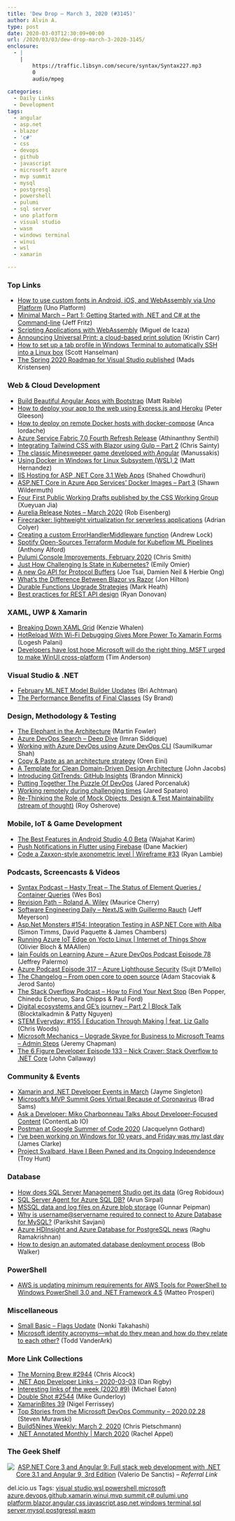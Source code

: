 ```yaml
---
title: 'Dew Drop – March 3, 2020 (#3145)'
author: Alvin A.
type: post
date: 2020-03-03T12:30:09+00:00
url: /2020/03/03/dew-drop-march-3-2020-3145/
enclosure:
  - |
    |
        https://traffic.libsyn.com/secure/syntax/Syntax227.mp3
        0
        audio/mpeg
        
categories:
  - Daily Links
  - Development
tags:
  - angular
  - asp.net
  - blazor
  - 'c#'
  - css
  - devops
  - github
  - javascript
  - microsoft azure
  - mvp summit
  - mysql
  - postgresql
  - powershell
  - pulumi
  - sql server
  - uno platform
  - visual studio
  - wasm
  - windows terminal
  - winui
  - wsl
  - xamarin

---
```

### <a name="top"></a>Top Links

  * <a href="https://platform.uno/blog/how-to-use-custom-fonts-in-android-ios-and-webassembly-via-uno-platform/" target="_blank" rel="noopener noreferrer">How to use custom fonts in Android, iOS, and WebAssembly via Uno Platform</a> (Uno Platform)
  * <a href="https://jeffreyfritz.com/2020/03/minimal-march-part-1-getting-started-with-net-and-c-at-the-command-line/" target="_blank" rel="noopener noreferrer">Minimal March – Part 1: Getting Started with .NET and C# at the Command-line</a> (Jeff Fritz)
  * <a href="https://tirania.org/blog/archive/2020/Mar-02.html" target="_blank" rel="noopener noreferrer">Scripting Applications with WebAssembly</a> (Miguel de Icaza)
  * <a href="https://techcommunity.microsoft.com/t5/windows-it-pro-blog/announcing-universal-print-a-cloud-based-print-solution/ba-p/1204775" target="_blank" rel="noopener noreferrer">Announcing Universal Print: a cloud-based print solution</a> (Kristin Carr)
  * <a href="http://feeds.hanselman.com/~/619363440/0/scotthanselman~How-to-set-up-a-tab-profile-in-Windows-Terminal-to-automatically-SSH-into-a-Linux-box.aspx" target="_blank" rel="noopener noreferrer">How to set up a tab profile in Windows Terminal to automatically SSH into a Linux box</a> (Scott Hanselman)
  * <a href="https://devblogs.microsoft.com/visualstudio/the-spring-2020-roadmap-for-visual-studio-published/" target="_blank" rel="noopener noreferrer">The Spring 2020 Roadmap for Visual Studio published</a> (Mads Kristensen)



### <a name="web"></a>Web & Cloud Development

  * <a href="https://developer.okta.com/blog/2020/03/02/angular-bootstrap" target="_blank" rel="noopener noreferrer">Build Beautiful Angular Apps with Bootstrap</a> (Matt Raible)
  * <a href="https://www.freecodecamp.org/news/how-to-deploy-your-site-using-express-and-heroku/" target="_blank" rel="noopener noreferrer">How to deploy your app to the web using Express.js and Heroku</a> (Peter Gleeson)
  * <a href="https://www.docker.com/blog/how-to-deploy-on-remote-docker-hosts-with-docker-compose/" target="_blank" rel="noopener noreferrer">How to deploy on remote Docker hosts with docker-compose</a> (Anca Iordache)
  * <a href="https://techcommunity.microsoft.com/t5/azure-service-fabric/azure-service-fabric-7-0-fourth-refresh-release/ba-p/1205414" target="_blank" rel="noopener noreferrer">Azure Service Fabric 7.0 Fourth Refresh Release</a> (Athinanthny Senthil)
  * <a href="https://chrissainty.com/integrating-tailwind-css-with-blazor-using-gulp-part-2/" target="_blank" rel="noopener noreferrer">Integrating Tailwind CSS with Blazor using Gulp &#8211; Part 2</a> (Chris Sainty)
  * <a href="https://dev.to/manussakis/the-classic-minesweeper-game-developed-with-angular-3bph" target="_blank" rel="noopener noreferrer">The classic Minesweeper game developed with Angular</a> (Manussakis)
  * <a href="https://code.visualstudio.com/blogs/2020/03/02/docker-in-wsl2" target="_blank" rel="noopener noreferrer">Using Docker in Windows for Linux Subsystem (WSL) 2</a> (Matt Hernandez)
  * <a href="https://wakeupandcode.com/iis-hosting-for-asp-net-core-3-1-web-apps/" target="_blank" rel="noopener noreferrer">IIS Hosting for ASP .NET Core 3.1 Web Apps</a> (Shahed Chowdhuri)
  * <a href="http://wildermuth.com/2020/03/01/ASP-NET-Core-in-Azure-App-Services-Docker-Images---Part-3" target="_blank" rel="noopener noreferrer">ASP.NET Core in Azure App Services&#8217; Docker Images &#8211; Part 3</a> (Shawn Wildermuth)
  * <a href="https://www.w3.org/blog/news/archives/8343" target="_blank" rel="noopener noreferrer">Four First Public Working Drafts published by the CSS Working Group</a> (Xueyuan Jia)
  * <a href="http://aurelia.io/blog/2020/03/02/aurelia-release-notes-march-2020" target="_blank" rel="noopener noreferrer">Aurelia Release Notes &#8211; March 2020</a> (Rob Eisenberg)
  * <a href="https://blog.acolyer.org/2020/03/02/firecracker/" target="_blank" rel="noopener noreferrer">Firecracker: lightweight virtualization for serverless applications</a> (Adrian Colyer)
  * <a href="https://andrewlock.net/creating-a-custom-error-handler-middleware-function/" target="_blank" rel="noopener noreferrer">Creating a custom ErrorHandlerMiddleware function</a> (Andrew Lock)
  * <a href="https://www.infoq.com/news/2020/03/spotify-terraform-kubeflow/?utm_campaign=infoq_content&utm_source=infoq&utm_medium=feed&utm_term=global" target="_blank" rel="noopener noreferrer">Spotify Open-Sources Terraform Module for Kubeflow ML Pipelines</a> (Anthony Alford)
  * <a href="https://www.pulumi.com/blog/pulumi-service-improvements_02-2020/" target="_blank" rel="noopener noreferrer">Pulumi Console Improvements, February 2020</a> (Chris Smith)
  * <a href="https://thenewstack.io/just-how-challenging-is-state-in-kubernetes/" target="_blank" rel="noopener noreferrer">Just How Challenging Is State in Kubernetes?</a> (Emily Omier)
  * <a href="https://blog.golang.org/a-new-go-api-for-protocol-buffers" target="_blank" rel="noopener noreferrer">A new Go API for Protocol Buffers</a> (Joe Tsai, Damien Neil & Herbie Ong)
  * <a href="https://www.telerik.com/blogs/difference-between-blazor-vs-razor" target="_blank" rel="noopener noreferrer">What&#8217;s the Difference Between Blazor vs Razor</a> (Jon Hilton)
  * <a href="https://markheath.net/post/durable-functions-upgrade-strategies" target="_blank" rel="noopener noreferrer">Durable Functions Upgrade Strategies</a> (Mark Heath)
  * <a href="https://stackoverflow.blog/2020/03/02/best-practices-for-rest-api-design/" target="_blank" rel="noopener noreferrer">Best practices for REST API design</a> (Ryan Donovan)



### <a name="silverlight"></a>XAML, UWP & Xamarin

  * <a href="https://knzwhalen.com/2020/03/02/breaking-down-xaml-grid/" target="_blank" rel="noopener noreferrer">Breaking Down XAML Grid</a> (Kenzie Whalen)
  * <a href="https://xmonkeys360.com/2020/03/02/hotreload-with-wi-fi-debugging-gives-more-power-to-xamarin-forms/" target="_blank" rel="noopener noreferrer">HotReload With Wi-Fi Debugging Gives More Power To Xamarin Forms</a> (Logesh Palani)
  * <a href="https://www.theregister.co.uk/2020/02/28/winui_cross_platform/" target="_blank" rel="noopener noreferrer">Developers have lost hope Microsoft will do the right thing, MSFT urged to make WinUI cross-platform</a> (Tim Anderson)



### <a name="dotnet"></a>Visual Studio & .NET

  * <a href="https://devblogs.microsoft.com/dotnet/ml-net-model-builder-updates/" target="_blank" rel="noopener noreferrer">February ML.NET Model Builder Updates</a> (Bri Achtman)
  * <a href="https://devblogs.microsoft.com/cppblog/the-performance-benefits-of-final-classes/" target="_blank" rel="noopener noreferrer">The Performance Benefits of Final Classes</a> (Sy Brand)



### <a name="design"></a>Design, Methodology & Testing

  * <a href="https://martinfowler.com/articles/value-architectural-attribute.html" target="_blank" rel="noopener noreferrer">The Elephant in the Architecture</a> (Martin Fowler)
  * <a href="http://feedproxy.google.com/~r/netCurryRecentArticles/~3/62Rdu8mzT4Q/ShowArticle.aspx" target="_blank" rel="noopener noreferrer">Azure DevOps Search – Deep Dive</a> (Imran Siddique)
  * <a href="http://feedproxy.google.com/~r/netCurryRecentArticles/~3/o_2C03fKHnQ/ShowArticle.aspx" target="_blank" rel="noopener noreferrer">Working with Azure DevOps using Azure DevOps CLI</a> (Saumilkumar Shah)
  * <a href="http://feedproxy.google.com/~r/AyendeRahien/~3/FsAJoMO4PYc/copy-paste-as-an-architecture-strategy" target="_blank" rel="noopener noreferrer">Copy & Paste as an architecture strategy</a> (Oren Eini)
  * <a href="https://blog.jacobsdata.com/2020/03/02/a-clean-domain-driven-design-architectural-template" target="_blank" rel="noopener noreferrer">A Template for Clean Domain-Driven Design Architecture</a> (John Jacobs)
  * <a href="https://codetraveler.io/2020/03/02/introducing-gittrends/" target="_blank" rel="noopener noreferrer">Introducing GitTrends: GitHub Insights</a> (Brandon Minnick)
  * <a href="https://newsignature.com/articles/the-devops-puzzle/" target="_blank" rel="noopener noreferrer">Putting Together The Puzzle Of DevOps</a> (Jared Porcenaluk)
  * <a href="https://www.microsoft.com/en-us/microsoft-365/blog/2020/03/02/working-remotely-during-challenging-times/" target="_blank" rel="noopener noreferrer">Working remotely during challenging times</a> (Jared Spataro)
  * <a href="http://feedproxy.google.com/~r/Iserializable/~3/hm3CCkj4-F8/re-thinking-the-role-of-mock-objects-design-amp-test-maintainability-stream-of-thought" target="_blank" rel="noopener noreferrer">Re-Thinking the Role of Mock Objects, Design & Test Maintainability (stream of thought)</a> (Roy Osherove)



### <a name="mobile"></a>Mobile, IoT & Game Development

  * <a href="https://android.jlelse.eu/best-features-in-android-studio-4-beta-12ca4d195788?source=rss----8fca399d4de---4" target="_blank" rel="noopener noreferrer">The Best Features in Android Studio 4.0 Beta</a> (Wajahat Karim)
  * <a href="https://medium.com/flutter-community/push-notifications-in-flutter-using-firebase-c1ebaf45d62f?source=rss----86fb29d7cc6a---4" target="_blank" rel="noopener noreferrer">Push Notifications in Flutter using Firebase</a> (Dane Mackier)
  * <a href="https://www.raspberrypi.org/blog/code-a-zaxxon-style-axonometric-level-wireframe-33/" target="_blank" rel="noopener noreferrer">Code a Zaxxon-style axonometric level | Wireframe #33</a> (Ryan Lambie)



### <a name="podcasts"></a>Podcasts, Screencasts & Videos

  * <a href="https://traffic.libsyn.com/secure/syntax/Syntax227.mp3" target="_blank" rel="noopener noreferrer">Syntax Podcast &#8211; Hasty Treat &#8211; The Status of Element Queries / Container Queries</a> (Wes Bos)
  * <a href="https://revisionpath.com/roland-a-wiley" target="_blank" rel="noopener noreferrer">Revision Path &#8211; Roland A. Wiley</a> (Maurice Cherry)
  * <a href="https://softwareengineeringdaily.com/2020/03/02/nextjs-with-guillermo-rauch/?utm_source=rss&utm_medium=rss&utm_campaign=nextjs-with-guillermo-rauch" target="_blank" rel="noopener noreferrer">Software Engineering Daily &#8211; NextJS with Guillermo Rauch</a> (Jeff Meyerson)
  * <a href="http://www.youtube.com/watch?v=XKRg6j_4WP8" target="_blank" rel="noopener noreferrer">Asp.Net Monsters #154: Integration Testing in ASP.NET Core with Alba</a> (Simon Timms, David Paquette & James Chambers)
  * <a href="https://channel9.msdn.com/Shows/Internet-of-Things-Show/Running-Azure-IoT-Edge-on-Yocto-Linux?WT.mc_id=DX_MVP4025064" target="_blank" rel="noopener noreferrer">Running Azure IoT Edge on Yocto Linux | Internet of Things Show</a> (Olivier Bloch & MAAllen)
  * <a href="http://azuredevopspodcast.clear-measure.com/iain-foulds-on-learning-azure-episode-78" target="_blank" rel="noopener noreferrer">Iain Foulds on Learning Azure &#8211; Azure DevOps Podcast Episode 78</a> (Jeffrey Palermo)
  * <a href="http://azpodcast.azurewebsites.net/post/Episode-317-Azure-Lighthouse-Security" target="_blank" rel="noopener noreferrer">Azure Podcast Episode 317 &#8211; Azure Lighthouse Security</a> (Sujit D&#8217;Mello)
  * <a href="https://changelog.com/podcast/383" target="_blank" rel="noopener noreferrer">The Changelog &#8211; From open core to open source</a> (Adam Stacoviak & Jerod Santo)
  * <a href="https://the-stack-overflow-podcast.simplecast.com/episodes/chinedu-echeruo-hopstop-love-and-magic-OPcrSh6p" target="_blank" rel="noopener noreferrer">The Stack Overflow Podcast &#8211; How to Find Your Next Stop</a> (Ben Popper, Chinedu Echeruo, Sara Chipps & Paul Ford)
  * <a href="https://channel9.msdn.com/Shows/Blocktalk/Digital-ecosystems-and-GEs-journey-Part-2?WT.mc_id=DX_MVP4025064" target="_blank" rel="noopener noreferrer">Digital ecosystems and GE&#8217;s journey &#8211; Part 2 | Block Talk</a> (Blocktalkadmin & Patty Nguyen)
  * <a href="https://remarkablechatter.com/stem-everyday-155-education-through-making-feat-liz-gallo/" target="_blank" rel="noopener noreferrer">STEM Everyday: #155 | Education Through Making | feat. Liz Gallo</a> (Chris Woods)
  * <a href="http://www.youtube.com/watch?v=mQL2i2yyoHE" target="_blank" rel="noopener noreferrer">Microsoft Mechanics &#8211; Upgrade Skype for Business to Microsoft Teams &#8211; Admin Steps</a> (Jeremy Chapman)
  * <a href="https://6figuredev.com/podcast/episode-133-nick-craver-stack-overflow-to-net-core/" target="_blank" rel="noopener noreferrer">The 6 Figure Developer Episode 133 – Nick Craver: Stack Overflow to .NET Core</a> (John Callaway)



### <a name="events"></a>Community & Events

  * <a href="https://devblogs.microsoft.com/xamarin/march-xamarin-dotnet-events/" target="_blank" rel="noopener noreferrer">Xamarin and .NET Developer Events in March</a> (Jayme Singleton)
  * <a href="https://www.petri.com/microsofts-mvp-summit-goes-virtual-because-of-coronavirus?utm_source=rss&utm_medium=rss&utm_campaign=microsofts-mvp-summit-goes-virtual-because-of-coronavirus" target="_blank" rel="noopener noreferrer">Microsoft’s MVP Summit Goes Virtual Because of Coronavirus</a> (Brad Sams)
  * <a href="https://developermedia.com/developer-focused-content/" target="_blank" rel="noopener noreferrer">Ask a Developer: Miko Charbonneau Talks About Developer-Focused Content</a> (ContentLab IO)
  * <a href="https://blog.postman.com/2020/03/02/postman-at-google-summer-of-code-2020/" target="_blank" rel="noopener noreferrer">Postman at Google Summer of Code 2020</a> (Jacquelynn Gothard)
  * <a href="https://www.clarkezone.io/blog/2020/3/1/leaving-windows-team" target="_blank" rel="noopener noreferrer">I’ve been working on Windows for 10 years, and Friday was my last day</a> (James Clarke)
  * <a href="http://feedproxy.google.com/~r/TroyHunt/~3/B-O-Qs_GTlU/" target="_blank" rel="noopener noreferrer">Project Svalbard, Have I Been Pwned and its Ongoing Independence</a> (Troy Hunt)



### <a name="sql"></a>Database

  * <a href="http://feedproxy.google.com/~r/MSSQLTips-LatestSqlServerTips/~3/rRiODncIMWA/" target="_blank" rel="noopener noreferrer">How does SQL Server Management Studio get its data</a> (Greg Robidoux)
  * <a href="https://blobeater.blog/2020/03/02/sql-server-agent-for-azure-sql-db/" target="_blank" rel="noopener noreferrer">SQL Server Agent for Azure SQL DB?</a> (Arun Sirpal)
  * <a href="https://gunnarpeipman.com/mssql-files-on-azure-blob-storage/" target="_blank" rel="noopener noreferrer">MSSQL data and log files on Azure blob storage</a> (Gunnar Peipman)
  * <a href="https://techcommunity.microsoft.com/t5/azure-database-for-mysql/why-is-username-servername-required-to-connect-to-azure-database/ba-p/1204525" target="_blank" rel="noopener noreferrer">Why is username@servername required to connect to Azure Database for MySQL?</a> (Parikshit Savjani)
  * <a href="https://azure.microsoft.com/blog/azure-hdinsight-and-azure-database-for-postgresql-news/" target="_blank" rel="noopener noreferrer">Azure HDInsight and Azure Database for PostgreSQL news</a> (Raghu Ramakrishnan)
  * <a href="https://www.red-gate.com/blog/database-development/how-to-design-an-automated-database-deployment-process" target="_blank" rel="noopener noreferrer">How to design an automated database deployment process</a> (Bob Walker)



### <a name="ps"></a>PowerShell

  * <a href="http://feedproxy.google.com/~r/AwsDeveloperBlog/~3/v8IID36mxGw/" target="_blank" rel="noopener noreferrer">AWS is updating minimum requirements for AWS Tools for PowerShell to Windows PowerShell 3.0 and .NET Framework 4.5</a> (Matteo Prosperi)



### <a name="misc"></a>Miscellaneous

  * <a href="https://techcommunity.microsoft.com/t5/small-basic-blog/small-basic-flags-update/ba-p/1204245" target="_blank" rel="noopener noreferrer">Small Basic &#8211; Flags Update</a> (Nonki Takahashi)
  * <a href="https://www.microsoft.com/security/blog/2020/03/02/microsoft-identity-acronyms-what-they-mean-how-they-relate/" target="_blank" rel="noopener noreferrer">Microsoft identity acronyms—what do they mean and how do they relate to each other?</a> (Todd VanderArk)



### <a name="links"></a>More Link Collections

  * <a href="http://feedproxy.google.com/~r/ReflectivePerspective/~3/WDLqxETo9Yo/" target="_blank" rel="noopener noreferrer">The Morning Brew #2944</a> (Chris Alcock)
  * <a href="https://links.danrigby.com/2020/03/app-developer-links-2020-03-03/" target="_blank" rel="noopener noreferrer">.NET App Developer Links &#8211; 2020-03-03</a> (Dan Rigby)
  * <a href="https://samestuffdifferentday.com/2020/03/02/interesting-links-of-the-week-2020-9/" target="_blank" rel="noopener noreferrer">Interesting links of the week (2020 #9)</a> (Michael Eaton)
  * <a href="https://afreshcup.com/home/2020/03/03/double-shot-2544.html" target="_blank" rel="noopener noreferrer">Double Shot #2544</a> (Mike Gunderloy)
  * <a href="https://xamarininsider.com/2020/03/03/xamarinbites-39/" target="_blank" rel="noopener noreferrer">XamarinBites 39</a> (Nigel Ferrissey)
  * <a href="https://devblogs.microsoft.com/devops/top-stories-from-the-microsoft-devops-community-2020-02-28/" target="_blank" rel="noopener noreferrer">Top Stories from the Microsoft DevOps Community – 2020.02.28</a> (Steven Murawski)
  * <a href="https://build5nines.com/build5nines-weekly-march-2-2020/" target="_blank" rel="noopener noreferrer">Build5Nines Weekly: March 2, 2020</a> (Chris Pietschmann)
  * <a href="https://blog.jetbrains.com/dotnet/2020/03/02/net-annotated-monthly-march-2020-2/" target="_blank" rel="noopener noreferrer">.NET Annotated Monthly | March 2020</a> (Rachel Appel)



### <a name="shelf"></a>The Geek Shelf

<a href="https://www.amazon.com/ASP-NET-Core-Angular-stack-development/dp/1789612160/?tag=amavin-20" target="_blank" rel="noopener noreferrer"><img decoding="async" align="left" style="margin: 0px 4px 10px 0px; border: 0px currentcolor; border-image: none; float: left; display: inline; background-image: none;" src="https://m.media-amazon.com/images/I/61PE6npjufL._AC_UY218_ML3_.jpg" border="0" /></a>&nbsp;<a href="https://www.amazon.com/ASP-NET-Core-Angular-stack-development/dp/1789612160/?tag=amavin-20" target="_blank" rel="noopener noreferrer">ASP.NET Core 3 and Angular 9: Full stack web development with .NET Core 3.1 and Angular 9, 3rd Edition</a> (Valerio De Sanctis) _&#8211; Referral Link_









<div class="wlWriterEditableSmartContent" id="scid:77ECF5F8-D252-44F5-B4EB-D463C5396A79:d0b261ed-7f15-4749-9051-64df9b7aab1a" style="margin: 0px; padding: 0px; float: none; display: inline;">
  del.icio.us Tags: <a href="http://del.icio.us/popular/visual+studio" rel="tag">visual studio</a>,<a href="http://del.icio.us/popular/wsl" rel="tag">wsl</a>,<a href="http://del.icio.us/popular/powershell" rel="tag">powershell</a>,<a href="http://del.icio.us/popular/microsoft+azure" rel="tag">microsoft azure</a>,<a href="http://del.icio.us/popular/devops" rel="tag">devops</a>,<a href="http://del.icio.us/popular/github" rel="tag">github</a>,<a href="http://del.icio.us/popular/xamarin" rel="tag">xamarin</a>,<a href="http://del.icio.us/popular/winui" rel="tag">winui</a>,<a href="http://del.icio.us/popular/mvp+summit" rel="tag">mvp summit</a>,<a href="http://del.icio.us/popular/c%23" rel="tag">c#</a>,<a href="http://del.icio.us/popular/pulumi" rel="tag">pulumi</a>,<a href="http://del.icio.us/popular/uno+platform" rel="tag">uno platform</a>,<a href="http://del.icio.us/popular/blazor" rel="tag">blazor</a>,<a href="http://del.icio.us/popular/angular" rel="tag">angular</a>,<a href="http://del.icio.us/popular/css" rel="tag">css</a>,<a href="http://del.icio.us/popular/javascript" rel="tag">javascript</a>,<a href="http://del.icio.us/popular/asp.net" rel="tag">asp.net</a>,<a href="http://del.icio.us/popular/windows+terminal" rel="tag">windows terminal</a>,<a href="http://del.icio.us/popular/sql+server" rel="tag">sql server</a>,<a href="http://del.icio.us/popular/mysql" rel="tag">mysql</a>,<a href="http://del.icio.us/popular/postgresql" rel="tag">postgresql</a>,<a href="http://del.icio.us/popular/wasm" rel="tag">wasm</a>
</div>